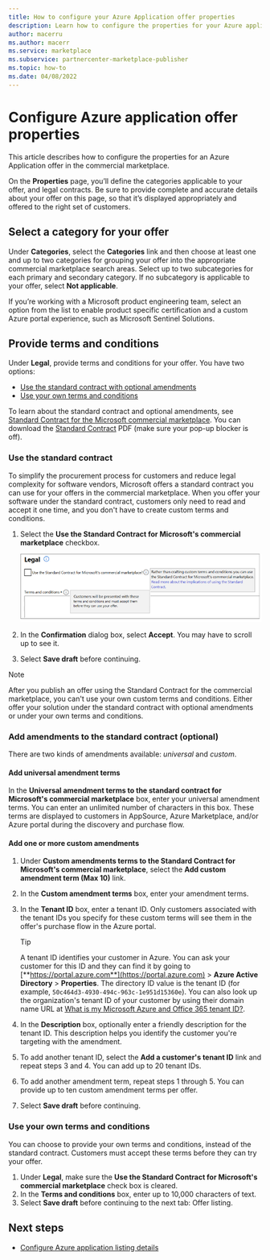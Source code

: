 ```yaml
---
title: How to configure your Azure Application offer properties
description: Learn how to configure the properties for your Azure application offer in Partner Center (Azure Marketplace). 
author: macerru
ms.author: macerr
ms.service: marketplace 
ms.subservice: partnercenter-marketplace-publisher
ms.topic: how-to
ms.date: 04/08/2022
---
```


# Configure Azure application offer properties

This article describes how to configure the properties for an Azure Application offer in the commercial marketplace.

On the **Properties** page, you’ll define the categories applicable to your offer, and legal contracts. Be sure to provide complete and accurate details about your offer on this page, so that it’s displayed appropriately and offered to the right set of customers.

## Select a category for your offer

Under **Categories**, select the **Categories** link and then choose at least one and up to two categories for grouping your offer into the appropriate commercial marketplace search areas. Select up to two subcategories for each primary and secondary category. If no subcategory is applicable to your offer, select **Not applicable**.

If you’re working with a Microsoft product engineering team, select an option from the list to enable product specific certification and a custom Azure portal experience, such as Microsoft Sentinel Solutions.

## Provide terms and conditions

Under **Legal**, provide terms and conditions for your offer. You have two options:

- [Use the standard contract with optional amendments](#use-the-standard-contract)
- [Use your own terms and conditions](#use-your-own-terms-and-conditions)

To learn about the standard contract and optional amendments, see [Standard Contract for the Microsoft commercial marketplace](standard-contract.md). You can download the [Standard Contract](https://go.microsoft.com/fwlink/?linkid=2041178) PDF (make sure your pop-up blocker is off).

### Use the standard contract

To simplify the procurement process for customers and reduce legal complexity for software vendors, Microsoft offers a standard contract you can use for your offers in the commercial marketplace. When you offer your software under the standard contract, customers only need to read and accept it one time, and you don't have to create custom terms and conditions.

1. Select the **Use the Standard Contract for Microsoft's commercial marketplace** checkbox.

   ![Illustrates the Use the Standard Contract for Microsoft's commercial marketplace check box.](partner-center-portal/media/use-standard-contract.png)

1. In the **Confirmation** dialog box, select **Accept**. You may have to scroll up to see it.
1. Select **Save draft** before continuing.

> [!NOTE]
> After you publish an offer using the Standard Contract for the commercial marketplace, you can't use your own custom terms and conditions. Either offer your solution under the standard contract with optional amendments or under your own terms and conditions.

### Add amendments to the standard contract (optional)

There are two kinds of amendments available: _universal_ and _custom_.

#### Add universal amendment terms

In the **Universal amendment terms to the standard contract for Microsoft's commercial marketplace** box, enter your universal amendment terms. You can enter an unlimited number of characters in this box. These terms are displayed to customers in AppSource, Azure Marketplace, and/or Azure portal during the discovery and purchase flow.

#### Add one or more custom amendments

1. Under **Custom amendments terms to the Standard Contract for Microsoft's commercial marketplace**, select the **Add custom amendment term (Max 10)** link.
1. In the **Custom amendment terms** box, enter your amendment terms.
1. In the **Tenant ID** box, enter a tenant ID. Only customers associated with the tenant IDs you specify for these custom terms will see them in the offer's purchase flow in the Azure portal.

   > [!TIP]
   > A tenant ID identifies your customer in Azure. You can ask your customer for this ID and they can find it by going to [**https://portal.azure.com**](https://portal.azure.com) > **Azure Active Directory** > **Properties**. The directory ID value is the tenant ID (for example, `50c464d3-4930-494c-963c-1e951d15360e`). You can also look up the organization's tenant ID of your customer by using their domain name URL at [What is my Microsoft Azure and Office 365 tenant ID?](https://www.whatismytenantid.com/).

1. In the **Description** box, optionally enter a friendly description for the tenant ID. This description helps you identify the customer you're targeting with the amendment.
1. To add another tenant ID, select the **Add a customer's tenant ID** link and repeat steps 3 and 4. You can add up to 20 tenant IDs.
1. To add another amendment term, repeat steps 1 through 5. You can provide up to ten custom amendment terms per offer.
1. Select **Save draft** before continuing.

### Use your own terms and conditions

You can choose to provide your own terms and conditions, instead of the standard contract. Customers must accept these terms before they can try your offer.

1. Under **Legal**, make sure the **Use the Standard Contract for Microsoft's commercial marketplace** check box is cleared.
1. In the **Terms and conditions** box, enter up to 10,000 characters of text.
1. Select **Save draft** before continuing to the next tab: Offer listing.

## Next steps

- [Configure Azure application listing details](azure-app-offer-listing.md)
